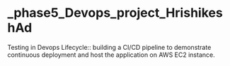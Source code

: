 # _phase5_Devops_project_HrishikeshAd
Testing in Devops Lifecycle:: building a CI/CD pipeline to demonstrate continuous deployment and host the application on AWS EC2 instance.
